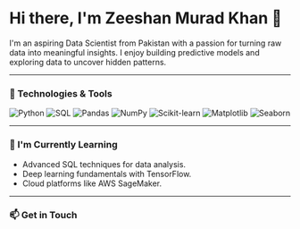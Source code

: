 # Hi there, I'm Zeeshan Murad Khan 👋

I'm an aspiring Data Scientist from Pakistan with a passion for turning raw data into meaningful insights. I enjoy building predictive models and exploring data to uncover hidden patterns.

---

### 🔧 Technologies & Tools
![Python](https://img.shields.io/badge/Python-3776AB?style=for-the-badge&logo=python&logoColor=white)
![SQL](https://img.shields.io/badge/MySQL-4479A1?style=for-the-badge&logo=mysql&logoColor=white)
![Pandas](https://img.shields.io/badge/Pandas-150458?style=for-the-badge&logo=pandas&logoColor=white)
![NumPy](https://img.shields.io/badge/NumPy-013243?style=for-the-badge&logo=numpy&logoColor=white)
![Scikit-learn](https://img.shields.io/badge/scikit--learn-F7931E?style=for-the-badge&logo=scikit-learn&logoColor=white)
![Matplotlib](https://img.shields.io/badge/Matplotlib-11557c?style=for-the-badge&logo=matplotlib&logoColor=white)
![Seaborn](https://img.shields.io/badge/Seaborn-4c72b0?style=for-the-badge&logo=seaborn&logoColor=white)

---

### 🌱 I'm Currently Learning
- Advanced SQL techniques for data analysis.
- Deep learning fundamentals with TensorFlow.
- Cloud platforms like AWS SageMaker.

---

### 📫 Get in Touch
<!-- - 🌐 **Portfolio:** [https://zeeshanmurad65.netlify.app/] 
- 💼 **LinkedIn:** [linkedin.com/in/Zeeshan Murad](https://www.linkedin.com/in/zeeshan-murad-351874359/)

---
#
### 📊 My GitHub Stats
[![Zeeshan's GitHub Stats](https://github-readme-stats.vercel.app/api?username=zeeshanmurad65&...)]
[![Top Langs](https://github-readme-stats.vercel.app/api/top-langs/?username=zeeshanmurad65&...)]
